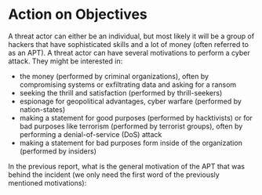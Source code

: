 # Action on Objectives

A threat actor can either be an individual, but most likely it will be a group of hackers that have sophisticated skills and a lot of money (often referred to as an APT). A threat actor can have several motivations to perform a cyber attack. They might be interested in:

- the money (performed by criminal organizations), often by compromising systems or exfiltrating data and asking for a ransom 
- seeking the thrill and satisfaction (performed by thrill-seekers)
- espionage for geopolitical advantages, cyber warfare (performed by nation-states)
- making a statement for good purposes (performed by hacktivists) or for bad purposes like terrorism (performed by terrorist groups), often by performing a denial-of-service (DoS) attack
- making a statement for bad purposes form inside of the organization (performed by insiders)

In the previous report, what is the general motivation of the APT that was behind the incident (we only need the first word of the previously mentioned motivations): 
